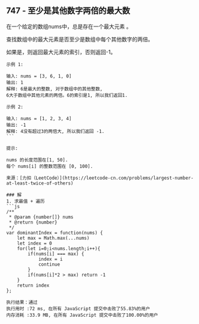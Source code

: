 ## 747 - 至少是其他数字两倍的最大数
在一个给定的数组nums中，总是存在一个最大元素 。

查找数组中的最大元素是否至少是数组中每个其他数字的两倍。

如果是，则返回最大元素的索引，否则返回-1。
```
示例 1:

输入: nums = [3, 6, 1, 0]
输出: 1
解释: 6是最大的整数, 对于数组中的其他整数,
6大于数组中其他元素的两倍。6的索引是1, 所以我们返回1.
```
```
示例 2:

输入: nums = [1, 2, 3, 4]
输出: -1
解释: 4没有超过3的两倍大, 所以我们返回 -1.
``` 

提示:

nums 的长度范围在[1, 50]. 
每个 nums[i] 的整数范围在 [0, 100].

来源：[力扣（LeetCode）](https://leetcode-cn.com/problems/largest-number-at-least-twice-of-others)

### 解
1. 求最值 + 遍历
```js
/**
 * @param {number[]} nums
 * @return {number}
 */
var dominantIndex = function(nums) {
    let max = Math.max(...nums)
    let index = 0
    for(let i=0;i<nums.length;i++){
        if(nums[i] === max) {
            index = i
            continue
        }
        if(nums[i]*2 > max) return -1
    }
    return index
};
```
```
执行结果：通过
执行用时 :72 ms, 在所有 JavaScript 提交中击败了55.83%的用户
内存消耗 :33.9 MB, 在所有 JavaScript 提交中击败了100.00%的用户
```
